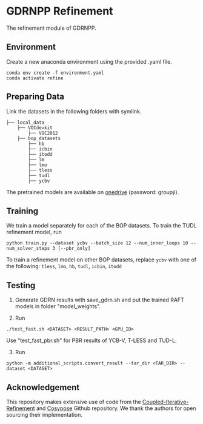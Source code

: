 # GDRNPP Refinement
The refinement module of GDRNPP.

## Environment
Create a new anaconda environment using the provided .yaml file.
```
conda env create -f environment.yaml
conda activate refine
```

## Preparing Data
Link the datasets in the following folders with symlink.
```Shell
├── local_data
    ├── VOCdevkit
        ├── VOC2012
    ├── bop_datasets
        ├── hb
        ├── icbin
        ├── itodd
        ├── lm
        ├── lmo
        ├── tless
        ├── tudl
        ├── ycbv
```

The pretrained models are available on [onedrive](https://mailstsinghuaeducn-my.sharepoint.com/:f:/g/personal/liuxy21_mails_tsinghua_edu_cn/EgT-saAOPtROonp9o_nmPDQBeIO2x7RjvhMSXhMMTMgrlg?e=L2bX2f) (password: groupji).

## Training
We train a model separately for each of the BOP datasets. To train the TUDL refinement model, run
```
python train.py --dataset ycbv --batch_size 12 --num_inner_loops 10 --num_solver_steps 3 [--pbr_only]
```
To train a refinement model on other BOP datasets, replace `ycbv` with one of the following: `tless`, `lmo`, `hb`, `tudl`, `icbin`, `itodd`


## Testing
1. Generate GDRN results with save_gdrn.sh and put the trained RAFT models in folder "model_weights".

2. Run
```
./test_fast.sh <DATASET> <RESULT_PATH> <GPU_ID>
```
Use "test_fast_pbr.sh" for PBR results of YCB-V, T-LESS and TUD-L.

3. Run
```
python -m additional_scripts.convert_result --tar_dir <TAR_DIR> --dataset <DATASET>
```

## Acknowledgement

This repository makes extensive use of code from the [Coupled-Iterative-Refinement](https://github.com/princeton-vl/Coupled-Iterative-Refinement) and [Cosypose](https://github.com/ylabbe/cosypose) Github repository. We thank the authors for open sourcing their implementation.

